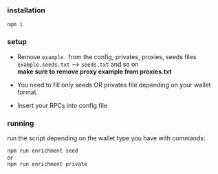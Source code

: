 ### installation
`npm i`

### setup
- Remove `example.` from the config, privates, proxies, seeds files  
`example.seeds.txt` --> `seeds.txt` and so on  
**make sure to remove proxy example from proxies.txt**  

- You need to fill only seeds OR privates file depending on your wallet format.  
- Insert your RPCs into config file

### running
run the script depending on the wallet type you have with commands:  

`npm run enrichment seed`  
or  
`npm run enrichment private`  
